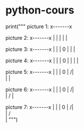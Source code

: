 # python-cours
print("""
picture 1:
    x-------x

picture 2:
    x-------x
    |
    |
    |
    |
    |

picture 3:
    x-------x
    |       |
    |       0
    |
    |
    |

picture 4:
    x-------x
    |       |
    |       0
    |       |
    |
    |

picture 5:
    x-------x
    |       |
    |       0
    |      /|\
    |
    |

picture 6:
    x-------x
    |       |
    |       0
    |      /|\
    |      /
    |

picture 7:
    x-------x
    |       |
    |       0
    |      /|\
    |      / \
    |
""")
